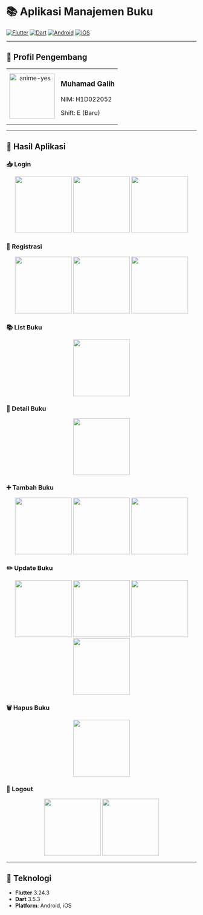 # 📚 Aplikasi Manajemen Buku

[![Flutter](https://img.shields.io/badge/Flutter-3.24.3-blue.svg?logo=flutter)](https://flutter.dev/)
[![Dart](https://img.shields.io/badge/Dart-3.5.3-blue.svg?logo=dart)](https://dart.dev/)
[![Android](https://img.shields.io/badge/Platform-Android-green.svg?logo=android)](https://developer.android.com/)
[![iOS](https://img.shields.io/badge/Platform-iOS-green.svg?logo=apple)](https://developer.apple.com/ios/)

---

## 👤 Profil Pengembang

<table>
  <tr>
    <td align="center">
      <img src="https://github.com/user-attachments/assets/595d8118-e3e4-48a0-ab91-1e181ead8217" height="120" alt="anime-yes"/>
    </td>
    <td>
      <h3>Muhamad Galih</h3>
      <p>NIM: H1D022052</p>
      <p>Shift: E (Baru)</p>
    </td>
  </tr>
</table>

---

## 🚀 Hasil Aplikasi

### 📥 Login

<p align="center">
  <img src="https://github.com/user-attachments/assets/2a226c04-0d9d-44ad-9696-279909cb32f4" width="150" />
  <img src="https://github.com/user-attachments/assets/f3728324-0cfa-46e4-8863-6da65550fe44" width="150" />
  <img src="https://github.com/user-attachments/assets/968660c5-3d3e-4c14-9723-6661e0660ac9" width="150" />
</p>

### 📝 Registrasi

<p align="center">
  <img src="https://github.com/user-attachments/assets/0abc1255-43f2-489f-a4d7-39abc524be29" width="150" />
  <img src="https://github.com/user-attachments/assets/87154521-e9cf-444a-9815-56521ef55a64" width="150" />
  <img src="https://github.com/user-attachments/assets/572c7230-42c9-4ce0-ba6a-9650680983c6" width="150" />
</p>

### 📚 List Buku

<p align="center">
  <img src="https://github.com/user-attachments/assets/fc3e8e93-bdfa-48a0-a5f2-cce2c15fe9f8" width="150" />
</p>

### 📖 Detail Buku

<p align="center">
  <img src="https://github.com/user-attachments/assets/d379d7d7-6f23-48b4-b6c9-1a0b466c09ee" width="150" />
</p>

### ➕ Tambah Buku

<p align="center">
  <img src="https://github.com/user-attachments/assets/9babca3c-a41b-4e9b-8406-fd462fe85505" width="150" />
  <img src="https://github.com/user-attachments/assets/c3ded203-d2f2-49a3-9f0e-2cd7147396a2" width="150" />
  <img src="https://github.com/user-attachments/assets/ee97ec4d-b3d0-41a1-a00e-4452f3aa1b96" width="150" />
</p>

### ✏️ Update Buku

<p align="center">
  <img src="https://github.com/user-attachments/assets/87089b1b-95b5-4747-a7d3-08a035d4b214" width="150" />
  <img src="https://github.com/user-attachments/assets/69d3f0f5-600b-4cfa-a578-8c412741fba4" width="150" />
  <img src="https://github.com/user-attachments/assets/002dcbf8-304f-43cd-ab7a-d889cd9054b2" width="150" />
  <img src="https://github.com/user-attachments/assets/b0476c67-815d-4ede-ad28-b6e95473e02f" width="150" />
</p>

### 🗑️ Hapus Buku

<p align="center">
  <img src="https://github.com/user-attachments/assets/89985901-ee4e-4010-a583-8954bea82df0" width="150" />
</p>

### 🚪 Logout

<p align="center">
  <img src="https://github.com/user-attachments/assets/f51a2266-1f9a-4df1-a22a-7db33bd318e0" width="150" />
  <img src="https://github.com/user-attachments/assets/d96748fa-9159-4513-8fe2-183c855b915d" width="150" />
</p>

---

## 📂 Teknologi

- **Flutter** 3.24.3
- **Dart** 3.5.3
- **Platform**: Android, iOS
